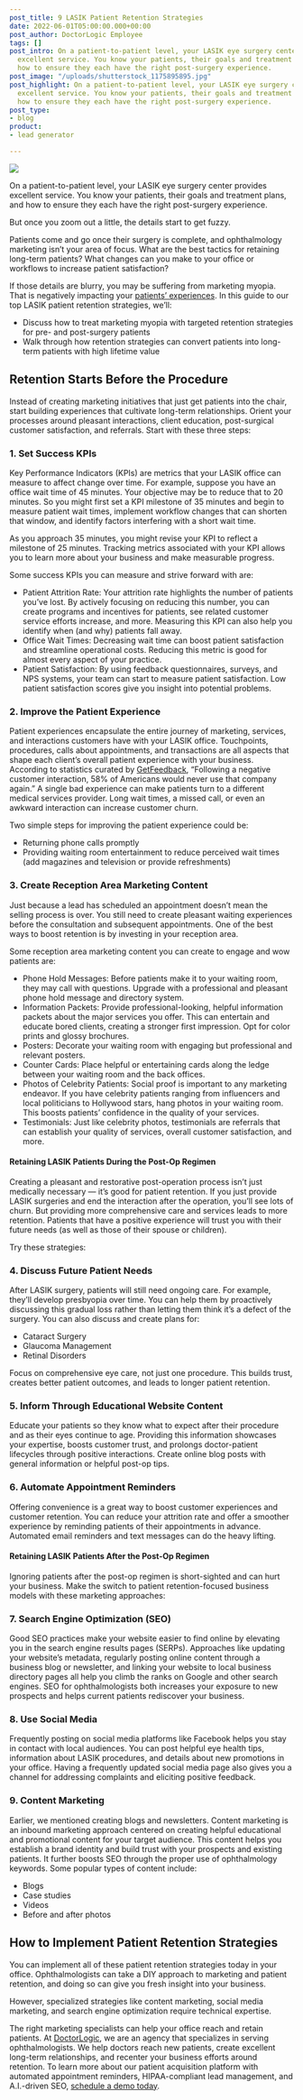 ```yaml
---
post_title: 9 LASIK Patient Retention Strategies
date: 2022-06-01T05:00:00.000+00:00
post_author: DoctorLogic Employee
tags: []
post_intro: On a patient-to-patient level, your LASIK eye surgery center provides
  excellent service. You know your patients, their goals and treatment plans, and
  how to ensure they each have the right post-surgery experience.
post_image: "/uploads/shutterstock_1175895895.jpg"
post_highlight: On a patient-to-patient level, your LASIK eye surgery center provides
  excellent service. You know your patients, their goals and treatment plans, and
  how to ensure they each have the right post-surgery experience.
post_type:
- blog
product:
- lead generator

---
```

![](/uploads/shutterstock_421203052.jpg)

On a patient-to-patient level, your LASIK eye surgery center provides excellent service. You know your patients, their goals and treatment plans, and how to ensure they each have the right post-surgery experience.

But once you zoom out a little, the details start to get fuzzy.

Patients come and go once their surgery is complete, and ophthalmology marketing isn’t your area of focus. What are the best tactics for retaining long-term patients? What changes can you make to your office or workflows to increase patient satisfaction?

If those details are blurry, you may be suffering from marketing myopia. That is negatively impacting your [patients’ experiences](https://hbr.org/2021/11/5-principles-to-improve-the-patient-experience). In this guide to our top LASIK patient retention strategies, we’ll:

* Discuss how to treat marketing myopia with targeted retention strategies for pre- and post-surgery patients
* Walk through how retention strategies can convert patients into long-term patients with high lifetime value

## **Retention Starts Before the Procedure**

Instead of creating marketing initiatives that just get patients into the chair, start building experiences that cultivate long-term relationships. Orient your processes around pleasant interactions, client education, post-surgical customer satisfaction, and referrals. Start with these three steps:

### **1. Set Success KPIs**

Key Performance Indicators (KPIs) are metrics that your LASIK office can measure to affect change over time. For example, suppose you have an office wait time of 45 minutes. Your objective may be to reduce that to 20 minutes. So you might first set a KPI milestone of 35 minutes and begin to measure patient wait times, implement workflow changes that can shorten that window, and identify factors interfering with a short wait time.

As you approach 35 minutes, you might revise your KPI to reflect a milestone of 25 minutes. Tracking metrics associated with your KPI allows you to learn more about your business and make measurable progress.

Some success KPIs you can measure and strive forward with are:

* Patient Attrition Rate: Your attrition rate highlights the number of patients you’ve lost. By actively focusing on reducing this number, you can create programs and incentives for patients, see related customer service efforts increase, and more. Measuring this KPI can also help you identify when (and why) patients fall away.
* Office Wait Times: Decreasing wait time can boost patient satisfaction and streamline operational costs. Reducing this metric is good for almost every aspect of your practice.
* Patient Satisfaction: By using feedback questionnaires, surveys, and NPS systems, your team can start to measure patient satisfaction. Low patient satisfaction scores give you insight into potential problems.

### **2. Improve the Patient Experience**

Patient experiences encapsulate the entire journey of marketing, services, and interactions customers have with your LASIK office. Touchpoints, procedures, calls about appointments, and transactions are all aspects that shape each client’s overall patient experience with your business. According to statistics curated by [GetFeedback](https://www.getfeedback.com/resources/cx/40-stats-churn-customer-satisfaction/#:\~:text=82%25%20of%20consumers%20have%20stopped,that%20could%20have%20been%20prevented.), “Following a negative customer interaction, 58% of Americans would never use that company again.” A single bad experience can make patients turn to a different medical services provider. Long wait times, a missed call, or even an awkward interaction can increase customer churn.

Two simple steps for improving the patient experience could be:

* Returning phone calls promptly
* Providing waiting room entertainment to reduce perceived wait times (add magazines and television or provide refreshments)

### **3. Create Reception Area Marketing Content**

Just because a lead has scheduled an appointment doesn’t mean the selling process is over. You still need to create pleasant waiting experiences before the consultation and subsequent appointments. One of the best ways to boost retention is by investing in your reception area.

Some reception area marketing content you can create to engage and wow patients are:

* Phone Hold Messages: Before patients make it to your waiting room, they may call with questions. Upgrade with a professional and pleasant phone hold message and directory system.
* Information Packets: Provide professional-looking, helpful information packets about the major services you offer. This can entertain and educate bored clients, creating a stronger first impression. Opt for color prints and glossy brochures.
* Posters: Decorate your waiting room with engaging but professional and relevant posters.
* Counter Cards: Place helpful or entertaining cards along the ledge between your waiting room and the back offices.
* Photos of Celebrity Patients: Social proof is important to any marketing endeavor. If you have celebrity patients ranging from influencers and local politicians to Hollywood stars, hang photos in your waiting room. This boosts patients’ confidence in the quality of your services.
* Testimonials: Just like celebrity photos, testimonials are referrals that can establish your quality of services, overall customer satisfaction, and more.

#### **Retaining LASIK Patients During the Post-Op Regimen**

Creating a pleasant and restorative post-operation process isn’t just medically necessary — it’s good for patient retention. If you just provide LASIK surgeries and end the interaction after the operation, you’ll see lots of churn. But providing more comprehensive care and services leads to more retention. Patients that have a positive experience will trust you with their future needs (as well as those of their spouse or children).

Try these strategies:

### **4. Discuss Future Patient Needs**

After LASIK surgery, patients will still need ongoing care. For example, they’ll develop presbyopia over time. You can help them by proactively discussing this gradual loss rather than letting them think it’s a defect of the surgery. You can also discuss and create plans for:

* Cataract Surgery
* Glaucoma Management
* Retinal Disorders

Focus on comprehensive eye care, not just one procedure. This builds trust, creates better patient outcomes, and leads to longer patient retention.

### **5. Inform Through Educational Website Content**

Educate your patients so they know what to expect after their procedure and as their eyes continue to age. Providing this information showcases your expertise, boosts customer trust, and prolongs doctor-patient lifecycles through positive interactions. Create online blog posts with general information or helpful post-op tips.

### **6. Automate Appointment Reminders**

Offering convenience is a great way to boost customer experiences and customer retention. You can reduce your attrition rate and offer a smoother experience by reminding patients of their appointments in advance. Automated email reminders and text messages can do the heavy lifting.

#### **Retaining LASIK Patients After the Post-Op Regimen**

Ignoring patients after the post-op regimen is short-sighted and can hurt your business. Make the switch to patient retention-focused business models with these marketing approaches:

### **7. Search Engine Optimization (SEO)**

Good SEO practices make your website easier to find online by elevating you in the search engine results pages (SERPs). Approaches like updating your website’s metadata, regularly posting online content through a business blog or newsletter, and linking your website to local business directory pages all help you climb the ranks on Google and other search engines. SEO for ophthalmologists both increases your exposure to new prospects and helps current patients rediscover your business.

### **8. Use Social Media**

Frequently posting on social media platforms like Facebook helps you stay in contact with local audiences. You can post helpful eye health tips, information about LASIK procedures, and details about new promotions in your office. Having a frequently updated social media page also gives you a channel for addressing complaints and eliciting positive feedback.

### **9. Content Marketing**

Earlier, we mentioned creating blogs and newsletters. Content marketing is an inbound marketing approach centered on creating helpful educational and promotional content for your target audience. This content helps you establish a brand identity and build trust with your prospects and existing patients. It further boosts SEO through the proper use of ophthalmology keywords. Some popular types of content include:

* Blogs
* Case studies
* Videos
* Before and after photos

## **How to Implement Patient Retention Strategies**

You can implement all of these patient retention strategies today in your office. Ophthalmologists can take a DIY approach to marketing and patient retention, and doing so can give you fresh insight into your business.

However, specialized strategies like content marketing, social media marketing, and search engine optimization require technical expertise.

The right marketing specialists can help your office reach and retain patients. At [DoctorLogic](https://doctorlogic.com/), we are an agency that specializes in serving ophthalmologists. We help doctors reach new patients, create excellent long-term relationships, and recenter your business efforts around retention. To learn more about our patient acquisition platform with automated appointment reminders, HIPAA-compliant lead management, and A.I.-driven SEO, [schedule a demo today](https://growth.doctorlogic.com/get-a-demo).